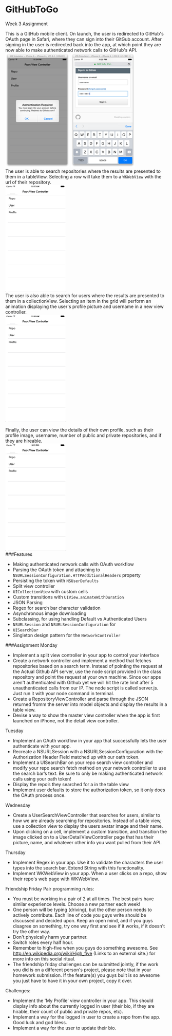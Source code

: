GitHubToGo
==========
Week 3 Assignment

This is a GitHub mobile client. On launch, the user is redirected to GitHub's OAuth page in Safari, where they can sign into their GitGub account. After signing in the user is redirected back into the app, at which point they are now able to make authenticated network calls to GitHub's API.<br>
![GitHub](https://github.com/jeffChavez/GitHubToGo/blob/master/githubtogo1.png)
![GitHub](https://github.com/jeffChavez/GitHubToGo/blob/master/githubtogo2.png)
<br>
The user is able to search repositories where the results are presented to them in a tableView. Selecting a row will take them to a `WKWebView` with the url of their repository. <br>
![GitHub](https://github.com/jeffChavez/GitHubToGo/blob/master/GitHubToGo1.gif)
<br>
The user is also able to search for users where the results are presented to them in a collectionView. Selecting an item in the grid will perform an animation displaying the user's profile picture and username in a new view controller.<br>
![GitHub](https://github.com/jeffChavez/GitHubToGo/blob/master/githubtogo2.gif)

Finally, the user can view the details of their own profile, such as their profile image, username, number of public and private repositories, and if they are hireable.<br>
![GitHub](https://github.com/jeffChavez/GitHubToGo/blob/master/githubtogo3.gif)
<br>
###Features
- Making authenticated network calls with OAuth workflow
- Parsing the OAuth token and attaching to `NSURLSessionConfiguration.HTTPAdditionalHeaders` property
- Persisting the token with `NSUserDefaults`
- Split view controller
- `UICollectionView` with custom cells
- Custom transitions with `UIView.animateWithDuration`
- JSON Parsing
- Regex for search bar character validation
- Asynchronous image downloading
- Subclassing, for using handling Default vs Authenticated Users
- `NSURLSession` and `NSURLSessionConfiguration` for 
- `UISearchBar`
- Singleton design pattern for the `NetworkController`

###Assignment
Monday
- Implement a split view controller in your app to control your interface
- Create a network controller and implement a method that fetches repositories based on a search term. Instead of pointing the request at the Actual Github API server, use the node script provided in the class repository and point the request at your own machine. Since our apps aren't authenticated with Github yet we will hit the rate limit after 5 unauthenticated calls from our IP. The node script is called server.js. Just run it with your node command in terminal.
- Create a RepositoryViewController and parse through the JSON returned fromm the server into model objects and display the results in a table view.
- Devise a way to show the master view controller when the app is first launched on iPhone, not the detail view controller.

Tuesday
- Implement an OAuth workflow in your app that successfully lets the user authenticate with your app.
- Recreate a NSURLSession with a NSURLSessionConfiguration with the Authorization Header Field matched up with our oath token.
- Implement a UISearchBar on your repo search view controller and modify your repo search fetch method on your network controller to use the search bar’s text. Be sure to only be making authenticated network calls using your oath token!
- Display the repo’s they searched for a in the table view
- Implement user defaults to store the authorization token, so it only does the OAuth process once.

Wednesday
- Create a UserSearchViewController that searches for users, similar to how we are already searching for repositories. Instead of a table view, use a collection view to display the users avatar image and their name.
- Upon clicking on a cell, implement a custom transition, and transition the image clicked on to a UserDetailViewController page that has their picture, name, and whatever other info you want pulled from their API.

Thursday
- Implement Regex in your app. Use it to validate the characters the user types into the search bar. Extend String with this functionality.
- Implement WKWebView in your app. When a user clicks on a repo, show their repo's web page with WKWebView.

Friendship Friday
Pair programming rules:

- You must be working in a pair of 2 at all times. The best pairs have similar experience levels. Choose a new partner each week!
- One person will be typing (driving), but the other person needs to actively contribute. Each line of code you guys write should be discussed and decided upon. Keep an open mind, and if you guys disagree on something, try one way first and see if it works, if it doesn't try the other way.
- Don't physically harm your partner.
- Switch roles every half hour.
- Remember to high-five when you guys do something awesome. See http://en.wikipedia.org/wiki/High_five (Links to an external site.) for more info on this social ritual.
- The friendship friday challenges can be submitted jointly, if the work you did is on a different person's project, please note that in your homework submission. If the feature(s) you guys built is so awesome you just have to have it in your own project, copy it over.

Challenges:
- Implement the 'My Profile' view controller in your app. This should display info about the currently logged in user (their bio, if they are hirable, their count of public and private repos, etc).
- Implement a way for the logged in user to create a repo from the app. Good luck and god bless.
- Implement a way for the user to update their bio.
